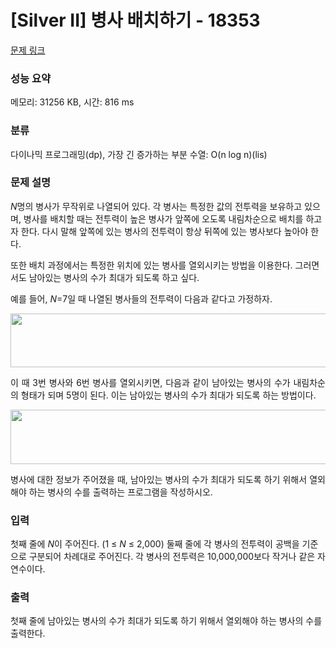 # [Silver II] 병사 배치하기 - 18353 

[문제 링크](https://www.acmicpc.net/problem/18353) 

### 성능 요약

메모리: 31256 KB, 시간: 816 ms

### 분류

다이나믹 프로그래밍(dp), 가장 긴 증가하는 부분 수열: O(n log n)(lis)

### 문제 설명

<p><em>N</em>명의 병사가 무작위로 나열되어 있다. 각 병사는 특정한 값의 전투력을 보유하고 있으며, 병사를 배치할 때는 전투력이 높은 병사가 앞쪽에 오도록 내림차순으로 배치를 하고자 한다. 다시 말해 앞쪽에 있는 병사의 전투력이 항상 뒤쪽에 있는 병사보다 높아야 한다.</p>

<p>또한 배치 과정에서는 특정한 위치에 있는 병사를 열외시키는 방법을 이용한다. 그러면서도 남아있는 병사의 수가 최대가 되도록 하고 싶다.</p>

<p>예를 들어, <em>N</em>=7일 때 나열된 병사들의 전투력이 다음과 같다고 가정하자.</p>

<p style="text-align: center;"><img alt="" src="https://upload.acmicpc.net/d8a7b6e4-7524-42b0-841b-419dc0386ba4/-/preview/" style="width: 730px; height: 86px;"></p>

<p style="text-align: justify;">이 때 3번 병사와 6번 병사를 열외시키면, 다음과 같이 남아있는 병사의 수가 내림차순의 형태가 되며 5명이 된다. 이는 남아있는 병사의 수가 최대가 되도록 하는 방법이다.</p>

<p style="text-align: center;"><img alt="" src="https://upload.acmicpc.net/675a238f-f754-458f-92a6-c98c2d801d1a/-/preview/" style="height: 87px; width: 560px;"></p>

<p style="text-align: justify;">병사에 대한 정보가 주어졌을 때, 남아있는 병사의 수가 최대가 되도록 하기 위해서 열외해야 하는 병사의 수를 출력하는 프로그램을 작성하시오.</p>

### 입력 

 <p>첫째 줄에 <em>N</em>이 주어진다. (1 ≤ <em>N </em>≤ 2,000) 둘째 줄에 각 병사의 전투력이 공백을 기준으로 구분되어 차례대로 주어진다. 각 병사의 전투력은 10,000,000보다 작거나 같은 자연수이다.</p>

### 출력 

 <p>첫째 줄에 남아있는 병사의 수가 최대가 되도록 하기 위해서 열외해야 하는 병사의 수를 출력한다.</p>

